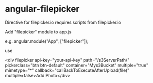 angular-filepicker
==================

Directive for filepicker.io
requires scripts from filepicker.io

Add "filepicker" module to app.js

e.g. angular.module("App", ["filepicker"]);

use

&lt;div filepicker api-key=&quot;your-api-key&quot; path=&quot;/s3ServerPath/&quot; pickerclass=&quot;btn btn-default&quot; container=&quot;Mys3Bucket&quot; multiple=&quot;true&quot; mimetype=&quot;*&quot; callback=&quot;callBackToExecuteAfterUpload(file)&quot; multiple=false&gt;Add Photo&lt;/div&gt;
